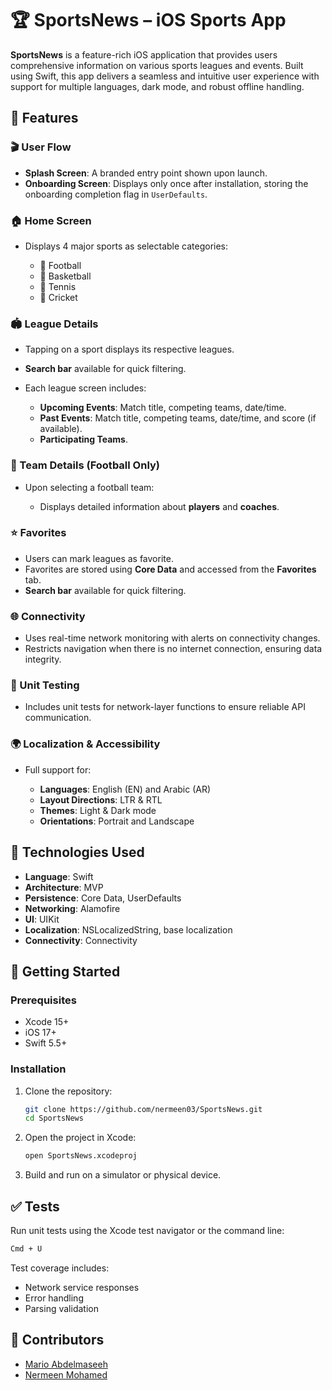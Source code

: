 
# 🏆 SportsNews – iOS Sports App

**SportsNews** is a feature-rich iOS application that provides users comprehensive information on various sports leagues and events. Built using Swift, this app delivers a seamless and intuitive user experience with support for multiple languages, dark mode, and robust offline handling.

## 📱 Features

### 🎬 User Flow

* **Splash Screen**: A branded entry point shown upon launch.
* **Onboarding Screen**: Displays only once after installation, storing the onboarding completion flag in `UserDefaults`.

### 🏠 Home Screen

* Displays 4 major sports as selectable categories:

  * 🏈 Football
  * 🏀 Basketball
  * 🎾 Tennis
  * 🏏 Cricket

### 🏟️ League Details

* Tapping on a sport displays its respective leagues.
* **Search bar** available for quick filtering.
* Each league screen includes:

  * **Upcoming Events**: Match title, competing teams, date/time.
  * **Past Events**: Match title, competing teams, date/time, and score (if available).
  * **Participating Teams**.

### 👥 Team Details (Football Only)

* Upon selecting a football team:

  * Displays detailed information about **players** and **coaches**.

### ⭐ Favorites

* Users can mark leagues as favorite.
* Favorites are stored using **Core Data** and accessed from the **Favorites** tab.
* **Search bar** available for quick filtering.

### 🌐 Connectivity

* Uses real-time network monitoring with alerts on connectivity changes.
* Restricts navigation when there is no internet connection, ensuring data integrity.

### 🧪 Unit Testing

* Includes unit tests for network-layer functions to ensure reliable API communication.

### 🌍 Localization & Accessibility

* Full support for:

  * **Languages**: English (EN) and Arabic (AR)
  * **Layout Directions**: LTR & RTL
  * **Themes**: Light & Dark mode
  * **Orientations**: Portrait and Landscape

## 🧰 Technologies Used

* **Language**: Swift
* **Architecture**: MVP
* **Persistence**: Core Data, UserDefaults
* **Networking**: Alamofire
* **UI**: UIKit 
* **Localization**: NSLocalizedString, base localization
* **Connectivity**: Connectivity

## 🚀 Getting Started

### Prerequisites

* Xcode 15+
* iOS 17+
* Swift 5.5+

### Installation

1. Clone the repository:

   ```bash
   git clone https://github.com/nermeen03/SportsNews.git
   cd SportsNews
   ```

2. Open the project in Xcode:

   ```bash
   open SportsNews.xcodeproj
   ```

3. Build and run on a simulator or physical device.

## ✅ Tests

Run unit tests using the Xcode test navigator or the command line:

```bash
Cmd + U
```

Test coverage includes:

* Network service responses
* Error handling
* Parsing validation

## 👥 Contributors

- [Mario Abdelmaseeh](https://www.linkedin.com/in/mario-abdelmaseeh)
- [Nermeen Mohamed](https://www.linkedin.com/in/nermohamed14)
